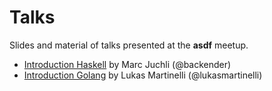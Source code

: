 # Talks

Slides and material of talks presented at the **asdf** meetup.

- [Introduction Haskell](./intro-haskell.pdf) by Marc Juchli (@backender)
- [Introduction Golang](./intro-golang.pdf) by Lukas Martinelli (@lukasmartinelli)
